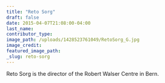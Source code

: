 ```yaml
---
title: "Reto Sorg"
draft: false
date: 2015-04-07T21:08:00-04:00
last_name:
contributor_type:
image_path: /uploads/1428523761049/RetoSorg_G.jpg
image_credit:
featured_image_path:
_slug: reto-sorg
---
```


Reto Sorg is the director of the Robert Walser Centre in Bern.

